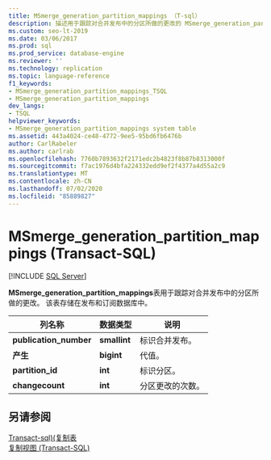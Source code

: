 ```yaml
---
title: MSmerge_generation_partition_mappings （T-sql）
description: 描述用于跟踪对合并发布中的分区所做的更改的 MSmerge_generation_partition_mappings 存储过程。
ms.custom: seo-lt-2019
ms.date: 03/06/2017
ms.prod: sql
ms.prod_service: database-engine
ms.reviewer: ''
ms.technology: replication
ms.topic: language-reference
f1_keywords:
- MSmerge_generation_partition_mappings_TSQL
- MSmerge_generation_partition_mappings
dev_langs:
- TSQL
helpviewer_keywords:
- MSmerge_generation_partition_mappings system table
ms.assetid: 443a4024-ce48-4772-9ee5-95bd6fb6476b
author: CarlRabeler
ms.author: carlrab
ms.openlocfilehash: 7760b7893632f2171edc2b4823f8b87b8313000f
ms.sourcegitcommit: f7ac1976d4bfa224332edd9ef2f4377a4d55a2c9
ms.translationtype: MT
ms.contentlocale: zh-CN
ms.lasthandoff: 07/02/2020
ms.locfileid: "85889827"
---
```

# <a name="msmerge_generation_partition_mappings-transact-sql"></a>MSmerge_generation_partition_mappings (Transact-SQL)
[!INCLUDE [SQL Server](../../includes/applies-to-version/sqlserver.md)]

  **MSmerge_generation_partition_mappings**表用于跟踪对合并发布中的分区所做的更改。 该表存储在发布和订阅数据库中。  
  
|列名称|数据类型|说明|  
|-----------------|---------------|-----------------|  
|**publication_number**|**smallint**|标识合并发布。|  
|**产生**|**bigint**|代值。|  
|**partition_id**|**int**|标识分区。|  
|**changecount**|**int**|分区更改的次数。|  
  
## <a name="see-also"></a>另请参阅  
 [Transact-sql&#41;&#40;复制表](../../relational-databases/system-tables/replication-tables-transact-sql.md)   
 [复制视图 (Transact-SQL)](../../relational-databases/system-views/replication-views-transact-sql.md)  
  
  
